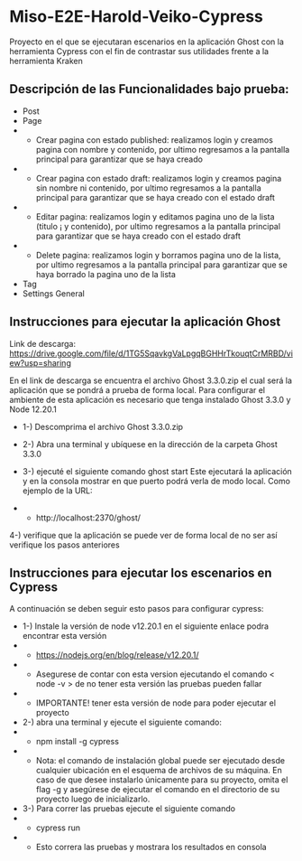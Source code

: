 # Miso-E2E-Harold-Veiko-Cypress

Proyecto en el que se ejecutaran escenarios en la aplicación Ghost con la herramienta Cypress con el fin de contrastar sus utilidades frente a la herramienta Kraken


## Descripción de las Funcionalidades bajo prueba:

- Post
- Page
- - Crear pagina con estado published: realizamos login y creamos pagina con nombre y contenido, por ultimo regresamos a la pantalla principal para garantizar que se haya creado
- - Crear pagina con estado draft: realizamos login y creamos pagina sin nombre ni contenido, por ultimo regresamos a la pantalla principal para garantizar que se haya creado  con el estado draft
- - Editar pagina: realizamos login y editamos pagina uno de la lista (titulo ¡ y contenido), por ultimo regresamos a la pantalla principal para garantizar que se haya creado  con el estado draft
- - Delete pagina: realizamos login y borramos pagina uno de la lista, por ultimo regresamos a la pantalla principal para garantizar que se haya borrado la pagina uno de la lista
- Tag
- Settings General


## Instrucciones para ejecutar la aplicación Ghost

Link de descarga: https://drive.google.com/file/d/1TG5SqavkgVaLpgqBGHHrTkouqtCrMRBD/view?usp=sharing

En el link de descarga se encuentra el archivo Ghost 3.3.0.zip el cual será la aplicación que se pondrá a prueba de forma local.
Para configurar el ambiente de esta aplicación es necesario que tenga instalado Ghost 3.3.0 y Node 12.20.1

- 1-) Descomprima el archivo Ghost 3.3.0.zip
- 2-) Abra una terminal y ubíquese en la dirección de la carpeta Ghost 3.3.0
- 3-) ejecuté el siguiente comando
ghost start
Este ejecutará la aplicación y en la consola mostrar en que puerto podrá verla de modo local. Como ejemplo de la URL:

- - http://localhost:2370/ghost/

4-) verifique que la aplicación se puede ver de forma local de no ser así verifique los pasos anteriores


## Instrucciones para ejecutar los escenarios en Cypress

A continuación se deben seguir esto pasos para configurar cypress:

- 1-) Instale la versión de node v12.20.1 en el siguiente enlace podra encontrar esta versión
- - https://nodejs.org/en/blog/release/v12.20.1/
- - Asegurese de contar con esta version ejecutando el comando < node -v > de no tener esta versión las pruebas pueden fallar
- - IMPORTANTE! tener esta versión de node para poder ejecutar el proyecto
- 2-) abra una terminal y ejecute el siguiente comando:
- - npm install -g cypress
- - Nota: el comando de instalación global puede ser ejecutado desde cualquier ubicación en el esquema de archivos de su máquina. En caso de que desee instalarlo únicamente para su proyecto, omita el flag -g y asegúrese de ejecutar el comando en el directorio de su proyecto luego de inicializarlo.
- 3-) Para correr las pruebas ejecute el siguiente comando
- - cypress run
- - Esto correra las pruebas y mostrara los resultados en consola


